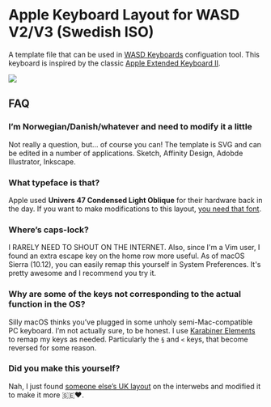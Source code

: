 # Apple Keyboard Layout for WASD V2/V3 (Swedish ISO)

A template file that can be used in [WASD Keyboards](https://www.wasdkeyboards.com) configuation tool. This keyboard is inspired by the classic [Apple Extended Keyboard II](https://en.wikipedia.org/wiki/Apple_Extended_Keyboard).

![](https://raw.github.com/frippz/wasd-iso-sv-aek2/master/WASD-ISO-SV-AEKII.png)

## FAQ

### I’m Norwegian/Danish/whatever and need to modify it a little

Not really a question, but… of course you can! The template is SVG and can be edited in a number of applications. Sketch, Affinity Design, Adobde Illustrator, Inkscape.

### What typeface is that?

Apple used **Univers 47 Condensed Light Oblique** for their hardware back in the day. If you want to make modifications to this layout, [you need that font](https://www.fonts.com/font/linotype/univers/47-light-condensed-oblique).

### Where’s caps-lock?

I RARELY NEED TO SHOUT ON THE INTERNET. Also, since I'm a Vim user, I found an extra escape key on the home row more useful. As of macOS Sierra (10.12), you can easily remap this yourself in System Preferences. It's pretty awesome and I recommend you try it.

### Why are some of the keys not corresponding to the actual function in the OS?

Silly macOS thinks you’ve plugged in some unholy semi-Mac-compatible PC keyboard. I’m not actually sure, to be honest. I use [Karabiner Elements](https://pqrs.org/osx/karabiner/) to remap my keys as needed. Particularly the `§` and `<` keys, that become reversed for some reason.

### Did you make this yourself?

Nah, I just found [someone else’s UK layout](http://hccdata.s3.amazonaws.com/WASD-ISO-UK-AEKII.svg) on the interwebs and modified it to make it more 🇸🇪❤️.
